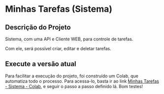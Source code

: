 # Minhas Tarefas (Sistema)

## Descrição do Projeto

Sistema, com uma API e Cliente WEB, para controle de tarefas.

Com ele, será possível criar, editar e deletar tarefas.

## Execute a versão atual

Para facilitar a execução do projeto, foi construído um Colab, que automatiza todo o processo. Para acessa-lo, basta ir ao link [Minhas Tarefas - Sistema - Colab](https://colab.research.google.com/drive/17wfMChRn8GpyV0ip21IBKOqMCUfdPLV0?usp=sharing#forceEdit=true&sandboxMode=true), e seguir o passo a passo definido lá. Bom testes!
